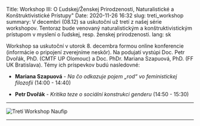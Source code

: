 Title: Workshop III: O Ľudskej/Ženskej Prirodzenosti, Naturalistické a Konštruktivistické Prístupy"
Date: 2020-11-26 16:32
slug: treti_workshop
summary: V decembri (08.12) sa uskutoční už tretí z našej série workshopov. Tentoraz bude venovaný naturalistickým a konštruktivistickým prístupom v myslení o ľudskej, resp. ženskej prirodzenosti.
lang: sk

Workshop sa uskutoční v utorok 8. decembra formou online konferencie (informácie o
pripojení zverejníme neskôr). Na podujatí vystúpi Doc. Petr Dvořák, PhD. (CMTF
UP Olomouc) a Doc. PhDr. Mariana Szapuová, PhD. (FF UK Bratislava).
Témy ich príspevkov budú nasledovné:

* **Mariana Szapuová** - _Na čo odkazuje pojem „rod“ vo feministickej filozofii_
  (14:00 - 14:40)

* **Petr Dvořák** - _Kritika teze o sociální konstrukci genderu_ (14:50 - 15:30)

***

![Tretí Workshop Naufip]({static}/images/workshop_03.jpg)

***


